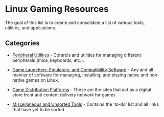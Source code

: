 # Linux Gaming Resources

The goal of this list is to create and consolidate a list of various tools, utilities, and applications. 


## Categories

- [Peripheral Utilities](peripherals-en.md) - Controls and utilities for managing different peripherals (mice, keyboards, etc.).
  
- [Game Launchers, Emulators, and Compatibility Software](launchers-en.md) - Any and all manner of software for managing, installing, and playing native and non-native games on Linux.

- [Game Distribution Platforms]() - These are the sites that act as a digital store front and content delivery network for games

- [Miscellaneous and Unsorted Tools](miscelaneous-en.md) - Contains the 'to-do' list and all links that have yet to be sorted
